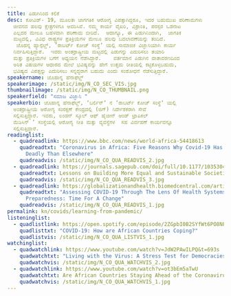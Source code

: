 ```yaml
---
title: ಪಿಡುಗಿನಿಂದ ಕಲಿಕೆ
desc: ಕೋವಿಡ್-‌ 19, ಮೂಲತಃ ಜಾಗಗತಿಕ ಆರೋಗ್ಯ ವಿಪತ್ತಾಗಿದ್ದರೂ, ಇದರ ಬಹುಮುಖ ಪರಿಣಾಮಗಳು
  ಜೀವನದ ಹಲವು ಕ್ಷೇತ್ರಗಳಿಗೂ ಆವರಿಸಿವೆ. ನಮ್ಮ ಕಾರ್ಯ ವೈಖರಿ, ವಿಶ್ರಾಂತಿ, ಪರಸ್ಪರ ಒಡನಾಟ
  ಎಲ್ಲದರ ಮೇಲೂ ಬಹಳವಾಗಿ ಪರಿಣಾಮ ಬೀರಿದೆ.  ಆದಾಗ್ಯೂ, ಈ ಪಿಡುಗಿನಿಂದಾಗಿ,  ಜಾಗತಿಕ
  ಮಟ್ಟದಲ್ಲಿ, ವಿವಿಧ ರಾಷ್ಟ್ರಗಳ ಪ್ರತಿಕ್ರಿಯೆಗಳ ಮೇಲೂ ಹಲವು ಬದಲಾವಣೆಯನ್ನು ತಂದಿದೆ. 
   ಜೊಹನ್ನ ಹ್ಯಾನ್ಫೆಲ್ಡ್, ʼರಾಬರ್ಟ್‌ ಕೋಚ್‌ ಸಂಸ್ಥೆʼ ಯಲ್ಲಿ ಸಾಮಾಜಿಕ ವಿಜ್ಞಾನಿಯಾಗಿ ಕಾರ್ಯ
  ನಿರ್ವಹಿಸುತ್ತಿದ್ದಾರೆ.  ಇವರು ಅಂತರ್ರಾಷ್ಟ್ರೀಯ ಮಟ್ಟದಲ್ಲಿ ಪಿಡುಗನ್ನು ಎದುರಿಸಲು ತಯಾರಿ
  ಮತ್ತು ಪ್ರತಿಕ್ರಿಯೆಗಳ ಬಗೆಗೆ ಅಧ್ಯಯನ ನೆಡೆಸಿದ್ದಾರೆ.    ವರ್ತಮಾನ ಪಿಡುಗಿನ ವಾತಾವರಣದಿಂದ
  ಅರಿತ ವಿಷಯಗಳ ಆಧಾರದ ಮೇಲೆ ಭವಿಷ್ಯವನ್ನು ಹೇಗೆ ಉತ್ತಮ ರೀತಿಯಲ್ಲಿ ಕಟ್ಟಿಕೊಳ್ಳಬಹುದು,
  ಭವಿಷ್ಯದ ವಿಪತ್ತನ್ನು ಎದುರಿಸಲು ಸನ್ನದ್ಧರಾಗ ಬಹುದು ಎಂದು ಸಂಶೋಧನೆ ನೆಡೆಸುತ್ತಿದ್ದಾರೆ.
speakername: ಜೊಹಾನ್ನ ಹೆನಾಫೆಲ್ಡ್
speakerimage: /static/img/N_CO_SEC_VIS.jpg
thumbnailimage: /static/img/N_CO_THUMBNAIL.png
speakerfield: "ಸಮಾಜ ವಿಜ್ಞಾನಿ "
speakerbio: ಜೊಹಾನ್ನ ಹೆನಾಫೆಲ್ಡ್, ʼಬರ್ಲಿನ್‌ʼ ನ ʼರಾಬರ್ಟ್‌ ಕೋಚ್‌ ಸಂಸ್ಥೆʼ ಯಲ್ಲಿ 
  ಅಂತರ್ರಾಷ್ಟ್ರೀಯ ಆರೋಗ್ಯ ಸಂರಕ್ಷಣೆ ಕೇಂದ್ರದಲ್ಲಿ (ಜಿಗ್)‌ ನಿರ್ದೇಶಕರಾಗಿ ಸೇವೆ
  ಸಲ್ಲಿಸುತ್ತಿದ್ದಾರೆ. ಇವರು, ಲಂಡನ್‌ ಸ್ಕೂಲ್‌ ಆಫ್‌ ಹೈಜೀನ್‌ ಆಂಡ್‌ ಟ್ರಾಪಿಕಲ್‌
  ಮೆಡಿಸಿನ್‌ ʼ ಸಂಸ್ಥೆಯಲ್ಲಿ ಆರೋಗ್ಯ ನೀತಿ ಮತ್ತು ವ್ಯವಸ್ಥೆಗಳ  ಸಹ ವಿರ್ವಹಣೆ ಕಾರ್ಯವನ್ನೂ
  ಸಲ್ಲಿಸುತ್ತಿದ್ದಾರೆ.
readinglist:
  - quadreadlink: https://www.bbc.com/news/world-africa-54418613
    quadreadtxt: "Coronavirus in Africa: Five Reasons Why Covid-19 Has Been Less
      Deadly Than Elsewhere"
    quadreadvis: /static/img/N_CO_QUA_READVIS_2.jpg
  - quadreadlink: https://journals.sagepub.com/doi/full/10.1177/1035304620927107
    quadreadtxt: Lessons on Building More Equal and Sustainable Societies
    quadreadvis: /static/img/N_CO_QUA_READVIS_3.jpg
  - quadreadlink: https://globalizationandhealth.biomedcentral.com/articles/10.1186/s12992-020-00645-5
    quadreadtxt: "Assessing COVID-19 Through The Lens Of Health Systems’
      Preparedness: Time For A Change"
    quadreadvis: /static/img/N_CO_QUA_READVIS_1.jpg
permalink: kn/covids/learning-from-pandemic/
listeninglist:
  - quadlistlink: https://open.spotify.com/episode/2ZGpbI0B2SYfWt6PO8NPGt
    quadlisttxt: "COVID-19: How are African Countries Coping?"
    quadlistvis: /static/img/N_CO_QUA_LISTVIS_1.jpg
watchinglist:
  - quadwatchlink: https://www.youtube.com/watch?v=JdW2PAwILPQ&t=693s
    quadwatchtxt: "Living with the Virus: A Stress Test for Democracies"
    quadwatchvis: /static/img/N_CO_QUA_WATCHVIS_2.jpg
  - quadwatchlink: https://www.youtube.com/watch?v=ot3bEm5aTwU
    quadwatchtxt: Are African Countries Staying Ahead of the Coronavirus?
    quadwatchvis: /static/img/N_CO_QUA_WATCHVIS_1.jpg
---
```

